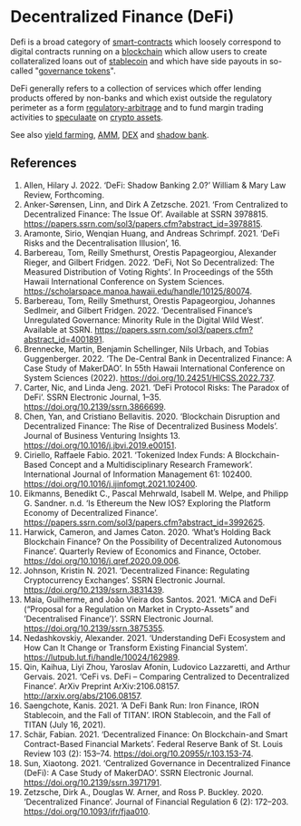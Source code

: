 # Decentralized Finance (DeFi)
Defi is a broad category of [smart-contracts](smart-contracts.md) which loosely correspond to digital contracts running on a [blockchain](blockchain.md) which allow users to create collateralized loans out of [stablecoin](stablecoin.md) and which have side payouts in so-called "[governance tokens](governance-token.md)".

DeFi generally refers to a collection of services which offer lending products offered by non-banks and which exist outside the regulatory perimeter as a form [regulatory-arbitrage](regulatory-arbitrage.md) and to fund margin trading activities to [speculaate](speculation.md) on [crypto assets](cryptoasset.md).

See also [yield farming](yield-farming.md), [AMM](amm.md), [DEX](dex.md) and [shadow bank](shadow-bank.md).

## References
1. Allen, Hilary J. 2022. ‘DeFi: Shadow Banking 2.0?’ William & Mary Law Review, Forthcoming.
1. Anker-Sørensen, Linn, and Dirk A Zetzsche. 2021. ‘From Centralized to Decentralized Finance: The Issue Of’. Available at SSRN 3978815. https://papers.ssrn.com/sol3/papers.cfm?abstract_id=3978815.
1. Aramonte, Sirio, Wenqian Huang, and Andreas Schrimpf. 2021. ‘DeFi Risks and the Decentralisation Illusion’, 16.
1. Barbereau, Tom, Reilly Smethurst, Orestis Papageorgiou, Alexander Rieger, and Gilbert Fridgen. 2022. ‘DeFi, Not So Decentralized: The Measured Distribution of Voting Rights’. In Proceedings of the 55th Hawaii International Conference on System Sciences. https://scholarspace.manoa.hawaii.edu/handle/10125/80074.
1. Barbereau, Tom, Reilly Smethurst, Orestis Papageorgiou, Johannes Sedlmeir, and Gilbert Fridgen. 2022. ‘Decentralised Finance’s Unregulated Governance: Minority Rule in the Digital Wild West’. Available at SSRN. https://papers.ssrn.com/sol3/papers.cfm?abstract_id=4001891.
1. Brennecke, Martin, Benjamin Schellinger, Nils Urbach, and Tobias Guggenberger. 2022. ‘The De-Central Bank in Decentralized Finance: A Case Study of MakerDAO’. In 55th Hawaii International Conference on System Sciences (2022). https://doi.org/10.24251/HICSS.2022.737.
1. Carter, Nic, and Linda Jeng. 2021. ‘DeFi Protocol Risks: The Paradox of DeFi’. SSRN Electronic Journal, 1–35. https://doi.org/10.2139/ssrn.3866699.
1. Chen, Yan, and Cristiano Bellavitis. 2020. ‘Blockchain Disruption and Decentralized Finance: The Rise of Decentralized Business Models’. Journal of Business Venturing Insights 13. https://doi.org/10.1016/j.jbvi.2019.e00151.
1. Ciriello, Raffaele Fabio. 2021. ‘Tokenized Index Funds: A Blockchain-Based Concept and a Multidisciplinary Research Framework’. International Journal of Information Management 61: 102400. https://doi.org/10.1016/j.ijinfomgt.2021.102400.
1. Eikmanns, Benedikt C., Pascal Mehrwald, Isabell M. Welpe, and Philipp G. Sandner. n.d. ‘Is Ethereum the New IOS? Exploring the Platform Economy of Decentralized Finance’. https://papers.ssrn.com/sol3/papers.cfm?abstract_id=3992625.
1. Harwick, Cameron, and James Caton. 2020. ‘What’s Holding Back Blockchain Finance? On the Possibility of Decentralized Autonomous Finance’. Quarterly Review of Economics and Finance, October. https://doi.org/10.1016/j.qref.2020.09.006.
1. Johnson, Kristin N. 2021. ‘Decentralized Finance: Regulating Cryptocurrency Exchanges’. SSRN Electronic Journal. https://doi.org/10.2139/ssrn.3831439.
1. Maia, Guilherme, and João Vieira dos Santos. 2021. ‘MiCA and DeFi (“Proposal for a Regulation on Market in Crypto-Assets” and ’Decentralised Finance’)’. SSRN Electronic Journal. https://doi.org/10.2139/ssrn.3875355.
1. Nedashkovskiy, Alexander. 2021. ‘Understanding DeFi Ecosystem and How Can It Change or Transform Existing Financial System’. https://lutpub.lut.fi/handle/10024/162989.
1. Qin, Kaihua, Liyi Zhou, Yaroslav Afonin, Ludovico Lazzaretti, and Arthur Gervais. 2021. ‘CeFi vs. DeFi – Comparing Centralized to Decentralized Finance’. ArXiv Preprint ArXiv:2106.08157. http://arxiv.org/abs/2106.08157.
1. Saengchote, Kanis. 2021. ‘A DeFi Bank Run: Iron Finance, IRON Stablecoin, and the Fall of TITAN’. IRON Stablecoin, and the Fall of TITAN (July 16, 2021).
1. Schär, Fabian. 2021. ‘Decentralized Finance: On Blockchain-and Smart Contract-Based Financial Markets’. Federal Reserve Bank of St. Louis Review 103 (2): 153–74. https://doi.org/10.20955/r.103.153-74.
1. Sun, Xiaotong. 2021. ‘Centralized Governance in Decentralized Finance (DeFi): A Case Study of MakerDAO’. SSRN Electronic Journal. https://doi.org/10.2139/ssrn.3971791.
1. Zetzsche, Dirk A., Douglas W. Arner, and Ross P. Buckley. 2020. ‘Decentralized Finance’. Journal of Financial Regulation 6 (2): 172–203. https://doi.org/10.1093/jfr/fjaa010.
